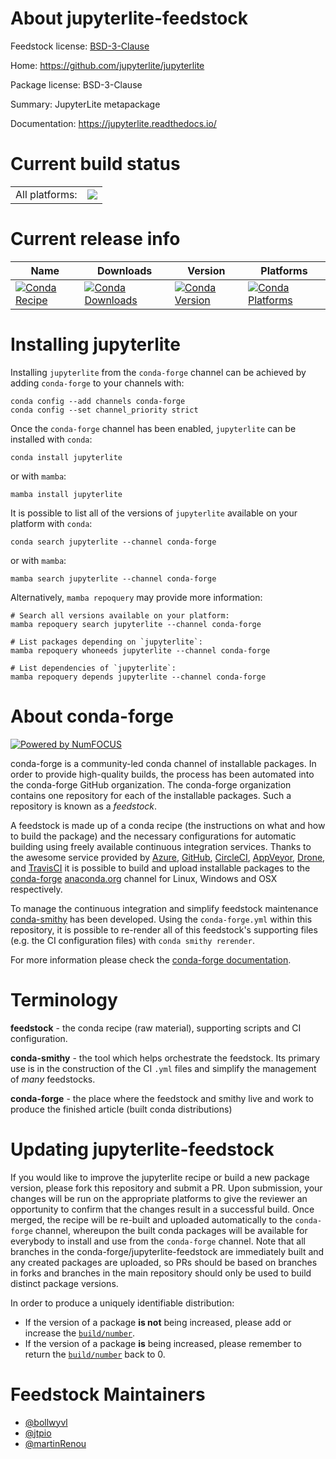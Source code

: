 About jupyterlite-feedstock
===========================

Feedstock license: [BSD-3-Clause](https://github.com/conda-forge/jupyterlite-feedstock/blob/main/LICENSE.txt)

Home: https://github.com/jupyterlite/jupyterlite

Package license: BSD-3-Clause

Summary: JupyterLite metapackage

Documentation: https://jupyterlite.readthedocs.io/

Current build status
====================


<table><tr><td>All platforms:</td>
    <td>
      <a href="https://dev.azure.com/conda-forge/feedstock-builds/_build/latest?definitionId=19069&branchName=main">
        <img src="https://dev.azure.com/conda-forge/feedstock-builds/_apis/build/status/jupyterlite-feedstock?branchName=main">
      </a>
    </td>
  </tr>
</table>

Current release info
====================

| Name | Downloads | Version | Platforms |
| --- | --- | --- | --- |
| [![Conda Recipe](https://img.shields.io/badge/recipe-jupyterlite-green.svg)](https://anaconda.org/conda-forge/jupyterlite) | [![Conda Downloads](https://img.shields.io/conda/dn/conda-forge/jupyterlite.svg)](https://anaconda.org/conda-forge/jupyterlite) | [![Conda Version](https://img.shields.io/conda/vn/conda-forge/jupyterlite.svg)](https://anaconda.org/conda-forge/jupyterlite) | [![Conda Platforms](https://img.shields.io/conda/pn/conda-forge/jupyterlite.svg)](https://anaconda.org/conda-forge/jupyterlite) |

Installing jupyterlite
======================

Installing `jupyterlite` from the `conda-forge` channel can be achieved by adding `conda-forge` to your channels with:

```
conda config --add channels conda-forge
conda config --set channel_priority strict
```

Once the `conda-forge` channel has been enabled, `jupyterlite` can be installed with `conda`:

```
conda install jupyterlite
```

or with `mamba`:

```
mamba install jupyterlite
```

It is possible to list all of the versions of `jupyterlite` available on your platform with `conda`:

```
conda search jupyterlite --channel conda-forge
```

or with `mamba`:

```
mamba search jupyterlite --channel conda-forge
```

Alternatively, `mamba repoquery` may provide more information:

```
# Search all versions available on your platform:
mamba repoquery search jupyterlite --channel conda-forge

# List packages depending on `jupyterlite`:
mamba repoquery whoneeds jupyterlite --channel conda-forge

# List dependencies of `jupyterlite`:
mamba repoquery depends jupyterlite --channel conda-forge
```


About conda-forge
=================

[![Powered by
NumFOCUS](https://img.shields.io/badge/powered%20by-NumFOCUS-orange.svg?style=flat&colorA=E1523D&colorB=007D8A)](https://numfocus.org)

conda-forge is a community-led conda channel of installable packages.
In order to provide high-quality builds, the process has been automated into the
conda-forge GitHub organization. The conda-forge organization contains one repository
for each of the installable packages. Such a repository is known as a *feedstock*.

A feedstock is made up of a conda recipe (the instructions on what and how to build
the package) and the necessary configurations for automatic building using freely
available continuous integration services. Thanks to the awesome service provided by
[Azure](https://azure.microsoft.com/en-us/services/devops/), [GitHub](https://github.com/),
[CircleCI](https://circleci.com/), [AppVeyor](https://www.appveyor.com/),
[Drone](https://cloud.drone.io/welcome), and [TravisCI](https://travis-ci.com/)
it is possible to build and upload installable packages to the
[conda-forge](https://anaconda.org/conda-forge) [anaconda.org](https://anaconda.org/)
channel for Linux, Windows and OSX respectively.

To manage the continuous integration and simplify feedstock maintenance
[conda-smithy](https://github.com/conda-forge/conda-smithy) has been developed.
Using the ``conda-forge.yml`` within this repository, it is possible to re-render all of
this feedstock's supporting files (e.g. the CI configuration files) with ``conda smithy rerender``.

For more information please check the [conda-forge documentation](https://conda-forge.org/docs/).

Terminology
===========

**feedstock** - the conda recipe (raw material), supporting scripts and CI configuration.

**conda-smithy** - the tool which helps orchestrate the feedstock.
                   Its primary use is in the construction of the CI ``.yml`` files
                   and simplify the management of *many* feedstocks.

**conda-forge** - the place where the feedstock and smithy live and work to
                  produce the finished article (built conda distributions)


Updating jupyterlite-feedstock
==============================

If you would like to improve the jupyterlite recipe or build a new
package version, please fork this repository and submit a PR. Upon submission,
your changes will be run on the appropriate platforms to give the reviewer an
opportunity to confirm that the changes result in a successful build. Once
merged, the recipe will be re-built and uploaded automatically to the
`conda-forge` channel, whereupon the built conda packages will be available for
everybody to install and use from the `conda-forge` channel.
Note that all branches in the conda-forge/jupyterlite-feedstock are
immediately built and any created packages are uploaded, so PRs should be based
on branches in forks and branches in the main repository should only be used to
build distinct package versions.

In order to produce a uniquely identifiable distribution:
 * If the version of a package **is not** being increased, please add or increase
   the [``build/number``](https://docs.conda.io/projects/conda-build/en/latest/resources/define-metadata.html#build-number-and-string).
 * If the version of a package **is** being increased, please remember to return
   the [``build/number``](https://docs.conda.io/projects/conda-build/en/latest/resources/define-metadata.html#build-number-and-string)
   back to 0.

Feedstock Maintainers
=====================

* [@bollwyvl](https://github.com/bollwyvl/)
* [@jtpio](https://github.com/jtpio/)
* [@martinRenou](https://github.com/martinRenou/)

